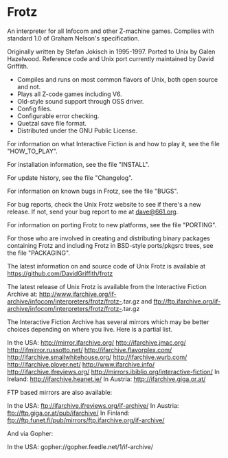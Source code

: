 # Frotz

An interpreter for all Infocom and other Z-machine games.
Complies with standard 1.0 of Graham Nelson's specification.

Originally written by Stefan Jokisch in 1995-1997.
Ported to Unix by Galen Hazelwood.
Reference code and Unix port currently maintained by David Griffith.

- Compiles and runs on most common flavors of Unix, both open source and not.
- Plays all Z-code games including V6.
- Old-style sound support through OSS driver.
- Config files.
- Configurable error checking.
- Quetzal save file format.
- Distributed under the GNU Public License.


For information on what Interactive Fiction is and how to play it, see the file "HOW_TO_PLAY".

For installation information, see the file "INSTALL".

For update history, see the file "Changelog".

For information on known bugs in Frotz, see the file "BUGS".

For bug reports, check the Unix Frotz website to see if there's a new release.  If not, send your bug report to me at dave@661.org.

For information on porting Frotz to new platforms, see the file "PORTING".

For those who are involved in creating and distributing binary packages containing Frotz and including Frotz in BSD-style ports/pkgsrc trees, see the file "PACKAGING".

The latest information on and source code of Unix Frotz is available at https://github.com/DavidGriffith/frotz

The latest release of Unix Frotz is available from the Interactive Fiction Archive at:
http://www.ifarchive.org/if-archive/infocom/interpreters/frotz/frotz-<version>.tar.gz
and ftp://ftp.ifarchive.org/if-archive/infocom/interpreters/frotz/frotz-<version>.tar.gz


The Interactive Fiction Archive has several mirrors which may be better
choices depending on where you live.  Here is a partial list.

In the USA:         http://mirror.ifarchive.org/
                    http://ifarchive.jmac.org/
                    http://ifmirror.russotto.net/
                    http://ifarchive.flavorplex.com/
                    http://ifarchive.smallwhitehouse.org/
                    http://ifarchive.wurb.com/
                    http://ifarchive.plover.net/
                    http://www.ifarchive.info/
                    http://ifarchive.ifreviews.org/
                    http://mirrors.ibiblio.org/interactive-fiction/
In Ireland:         http://ifarchive.heanet.ie/
In Austria:         http://ifarchive.giga.or.at/

FTP based mirrors are also available:

In the USA:         ftp://ifarchive.ifreviews.org/if-archive/
In Austria:         ftp://ftp.giga.or.at/pub/ifarchive/
In Finland:         ftp://ftp.funet.fi/pub/mirrors/ftp.ifarchive.org/if-archive/

And via Gopher:

In the USA:         gopher://gopher.feedle.net/1/if-archive/
